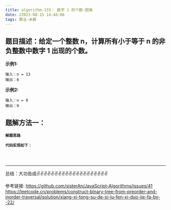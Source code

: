 ```yaml
---
title: algorithm-233： 数字 1 的个数-困难
date: 22023-08-15 14:48:06
tags: 算法-未解
---
```


<meta name="referrer" content="no-referrer"/>


## 题目描述：给定一个整数 n，计算所有小于等于 n 的非负整数中数字 1 出现的个数。


**示例1:**
```
输入：n = 13
输出：6

```
**示例2:**

```
输入：n = 0
输出：0
```

## 题解方法一：
**`解题思路`** 


**`代码实现如下：`** 
```



```

 ---
总结：大功告成✌️✌️✌️✌️✌️✌️✌️✌️✌️✌️✌️✌️✌️✌️✌️✌️✌️✌️✌️✌️

参考链接:
https://github.com/sisterAn/JavaScript-Algorithms/issues/41
https://leetcode.cn/problems/construct-binary-tree-from-preorder-and-inorder-traversal/solution/xiang-xi-tong-su-de-si-lu-fen-xi-duo-jie-fa-by--22/













